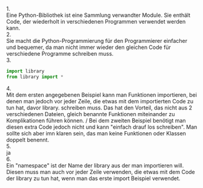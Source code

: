 1.<br>
Eine Python-Bibliothek ist eine Sammlung verwandter Module. Sie enthält Code, der wiederholt in verschiedenen Programmen verwendet werden kann. <br>
2.<br>
Sie macht die Python-Programmierung für den Programmierer einfacher und bequemer, da man nicht immer wieder den gleichen Code für verschiedene Programme schreiben muss.<br>
3.<br>
```python
import library
from library import *
```
4.<br>
Mit dem ersten angegebenen Beispiel kann man Funktionen importieren, bei denen man jedoch vor jeder Zeile, die etwas mit dem importierten Code zu tun hat, davor library. schreiben muss. Das hat den Vorteil, das nicht aus 2 verschiedenen Dateien, gleich benannte Funktionen miteinander zu Komplikationen führen können. / Bei dem zweiten Beispiel benötigt man diesen extra Code jedoch nicht und kann "einfach drauf los schreiben". Man sollte sich aber imn klaren sein, das man keine Funktionen oder Klassen doppelt benennt.<br>
5.<br>
ja<br>
6.<br>
Ein "namespace" ist der Name der library aus der man importieren will. Diesen muss man auch vor jeder Zeile verwenden, die etwas mit dem Code der library zu tun hat, wenn man das erste import Beispiel verwendet.